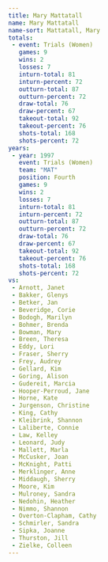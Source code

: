 ```yaml
---
title: Mary Mattatall
name: Mary Mattatall
name-sort: Mattatall, Mary
totals:
 - event: Trials (Women)
   games: 9
   wins: 2
   losses: 7
   inturn-total: 81
   inturn-percent: 72
   outturn-total: 87
   outturn-percent: 72
   draw-total: 76
   draw-percent: 67
   takeout-total: 92
   takeout-percent: 76
   shots-total: 168
   shots-percent: 72
years:
 - year: 1997
   event: Trials (Women)
   team: "MAT"
   position: Fourth
   games: 9
   wins: 2
   losses: 7
   inturn-total: 81
   inturn-percent: 72
   outturn-total: 87
   outturn-percent: 72
   draw-total: 76
   draw-percent: 67
   takeout-total: 92
   takeout-percent: 76
   shots-total: 168
   shots-percent: 72
vs:
 - Arnott, Janet
 - Bakker, Glenys
 - Betker, Jan
 - Beveridge, Corie
 - Bodogh, Marilyn
 - Bohmer, Brenda
 - Bowman, Mary
 - Breen, Theresa
 - Eddy, Lori
 - Fraser, Sherry
 - Frey, Audrey
 - Gellard, Kim
 - Goring, Alison
 - Gudereit, Marcia
 - Hooper-Perroud, Jane
 - Horne, Kate
 - Jurgenson, Christine
 - King, Cathy
 - Kleibrink, Shannon
 - Laliberte, Connie
 - Law, Kelley
 - Leonard, Judy
 - Mallett, Marla
 - McCusker, Joan
 - McKnight, Patti
 - Merklinger, Anne
 - Middaugh, Sherry
 - Moore, Kim
 - Mulroney, Sandra
 - Nedohin, Heather
 - Nimmo, Shannon
 - Overton-Clapham, Cathy
 - Schmirler, Sandra
 - Sipka, Joanne
 - Thurston, Jill
 - Zielke, Colleen
---
```

